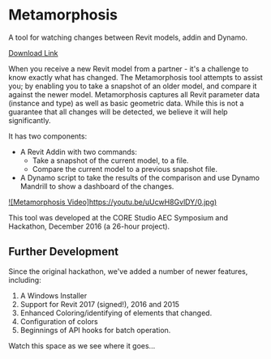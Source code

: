 # Metamorphosis
A tool for watching changes between Revit models, addin and Dynamo.

[Download Link](https://github.com/mattmas/Metamorphosis/blob/master/addin/MetamorphosisInstaller.zip)

When you receive a new Revit model from a partner - it's a challenge to know exactly what has changed.
The Metamorphosis tool attempts to assist you; by enabling you to take a snapshot of an older model, and compare it against the newer model.
Metamorphosis captures all Revit parameter data (instance and type) as well as basic geometric data. While this is not a guarantee that all changes will be detected, we believe it will help significantly.

It has two components:
  - A Revit Addin with two commands:
     - Take a snapshot of the current model, to a file.
     - Compare the current model to a previous snapshot file.
  - A Dynamo script to take the results of the comparison and use Dynamo Mandrill to show a dashboard of the changes.


[![Metamorphosis Video]https://youtu.be/uUcwH8GvlDY/0.jpg)](https://youtu.be/uUcwH8GvlDY)

This tool was developed at the CORE Studio AEC Symposium and Hackathon, December 2016 (a 26-hour project).

## Further Development
Since the original hackathon, we've added a number of newer features, including:
1. A Windows Installer
2. Support for Revit 2017 (signed!), 2016 and 2015
3. Enhanced Coloring/identifying of elements that changed.
4. Configuration of colors
5. Beginnings of API hooks for batch operation.

Watch this space as we see where it goes...

